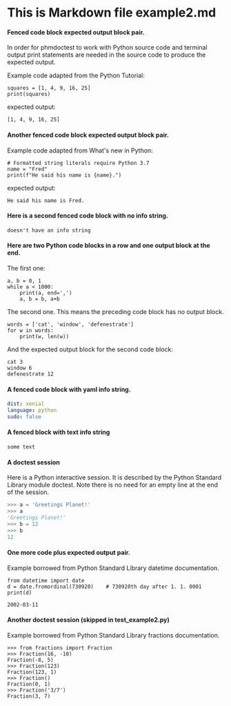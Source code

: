# This is Markdown file example2.md
#### Fenced code block expected output block pair.
In order for phmdoctest to work with Python source code and
terminal output print statements are needed in the
source code to produce the expected output.

Example code adapted from the Python Tutorial:
```py3
squares = [1, 4, 9, 16, 25]
print(squares)
```
expected output:
```
[1, 4, 9, 16, 25]
```

#### Another fenced code block expected output block pair.
Example code adapted from What's new in Python:
```py3
# Formatted string literals require Python 3.7
name = "Fred"
print(f"He said his name is {name}.")
```
expected output:
```
He said his name is Fred.
```

#### Here is a second fenced code block with no info string.
```
doesn't have an info string
```

#### Here are two Python code blocks in a row and one output block at the end.
The first one:
```py3
a, b = 0, 1
while a < 1000:
    print(a, end=',')
    a, b = b, a+b
```
The second one. This means the preceding code block has no output block.
```py3
words = ['cat', 'window', 'defenestrate']
for w in words:
    print(w, len(w))
```
And the expected output block for the second code block:

```
cat 3
window 6
defenestrate 12
```

#### A fenced code block with yaml info string.

```yaml
dist: xenial
language: python
sudo: false
```

#### A fenced block with text info string

```text
some text
```

#### A doctest session
Here is a Python interactive session.  It is described by
the Python Standard Library module doctest.  Note there is
no need for an empty line at the end of the session. 
```py
>>> a = 'Greetings Planet!'
>>> a
'Greetings Planet!'
>>> b = 12
>>> b
12
```

#### One more code plus expected output pair.

Example borrowed from Python Standard Library datetime documentation.
```py3
from datetime import date
d = date.fromordinal(730920)    # 730920th day after 1. 1. 0001
print(d)
```

```
2002-03-11
```

#### Another doctest session (skipped in test_example2.py)

Example borrowed from Python Standard Library 
fractions documentation.
```pycon
>>> from fractions import Fraction
>>> Fraction(16, -10)
Fraction(-8, 5)
>>> Fraction(123)
Fraction(123, 1)
>>> Fraction()
Fraction(0, 1)
>>> Fraction('3/7')
Fraction(3, 7)
```